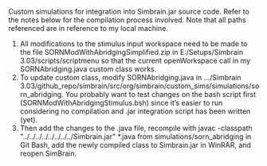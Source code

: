 Custom simulations for integration into Simbrain.jar source code. Refer to the notes below for the compilation process involved. Note that all paths referenced are in reference to my local machine. 

1. All modifications to the stimulus input workspace need to be made to the file SORNModWithAbridgingSimplified.zip in 
   E:/Setups/Simbrain 3.03/scripts/scriptmenu so that the current openWorkspace call in my SORNAbridging.java custom class works.
2. To update custom class, modify SORNAbridging.java in 
   .../Simbrain 3.03/github_repo/simbrain/src/org/simbrain/custom_sims/simulations/sorn_abridging. You probably want to test changes on      the bash script first (SORNModWithAbridgingStimulus.bsh) since it’s easier to run considering no compilation and .jar integration          script has been written (yet).  
3. Then add the changes to the .java file, recompile with javac -classpath "../../../../../../../../Simbrain.jar" *.java 
   from simulations/sorn_abridging in Git Bash, add the newly compiled class to Simbrain.jar in WinRAR, and reopen SimBrain. 
